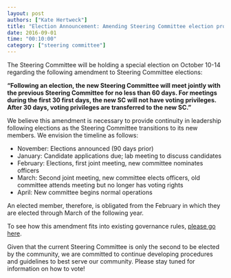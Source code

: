```yaml
---
layout: post
authors: ["Kate Hertweck"]
title: "Election Announcement: Amending Steering Committee election procedures"
date: 2016-09-01
time: "00:10:00"
category: ["steering committee"]
---
```


The Steering Committee will be holding a special election on October 10-14
regarding the following amendment to Steering Committee elections:

**“Following an election, the new Steering Committee will meet jointly 
with the previous Steering Committee for no less than 60 days. For meetings 
during the first 30 first days, the new SC will not have voting privileges. 
After 30 days, voting privileges are transferred to the new SC.”**

We believe this amendment is necessary to provide continuity in leadership 
following elections as the Steering Committee transitions to its new members. 
We envision the timeline as follows:

* November: Elections announced (90 days prior)
* January: Candidate applications due; lab meeting to discuss candidates
* February: Elections, first joint meeting, new committee nominates officers
* March: Second joint meeting, new committee elects officers, old committee 
  attends meeting but no longer has voting rights
* April: New committee begins normal operations

An elected member, therefore, is obligated from the February in 
which they are elected through March of the following year.

To see how this amendment fits into existing governance rules, 
[please go here](https://github.com/swcarpentry/board/pull/130). 

Given that the current Steering Committee is only the second to be elected 
by the community, we are committed to continue developing procedures and 
guidelines to best serve our community. Please stay tuned for information 
on how to vote!
